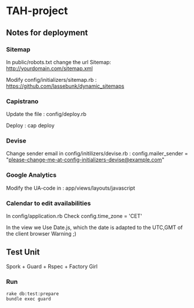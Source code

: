 # TAH-project

## Notes for deployment

### Sitemap

In public/robots.txt change the url
    Sitemap: http://yourdomain.com/sitemap.xml
    
Modify config/initializers/sitemap.rb :
    https://github.com/lassebunk/dynamic_sitemaps
    
### Capistrano

Update the file :
    config/deploy.rb
    
Deploy :
    cap deploy
        
### Devise

Change sender email in config/initilizers/devise.rb :
    config.mailer_sender = "please-change-me-at-config-initializers-devise@example.com"

### Google Analytics

Modify the UA-code in :
    app/views/layouts/javascript

### Calendar to edit availabilities

In 
    config/application.rb
Check
    config.time_zone = 'CET'
    
In the view we Use Date.js, which the date is adapted to the UTC,GMT of the client browser
Warning ;)

## Test Unit

Spork + Guard + Rspec + Factory Girl

### Run

    rake db:test:prepare
    bundle exec guard
    
